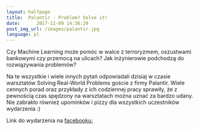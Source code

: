 ```yaml
---
layout:	halfpage
title:	Palantir - Problem? Solve it!
date:	   2017-11-09 14:36:29
post_img_url: /images/palantir.jpg
language: pl
---
```


Czy Machine Learning może pomóc w walce z terroryzmem, oszustwami bankowymi czy przemocą na ulicach?
Jak inżynierowie podchodzą do rozwiązywania problemów?

Na te wszystkie i wiele innych pytań odpowiadali dzisiaj w czasie warsztatów Solving Real-World Problems goście z firmy Palantir.
Wiele cennych porad oraz przykłady z ich codziennej pracy sprawiły, że z pewnością czas spędzony na warsztatach można uznać za bardzo udany.
Nie zabrakło również upominków i pizzy dla wszystkich uczestników wydarzenia :)

Link do wydarzenia na [facebooku:](https://www.facebook.com/events/1951142085135796/)
